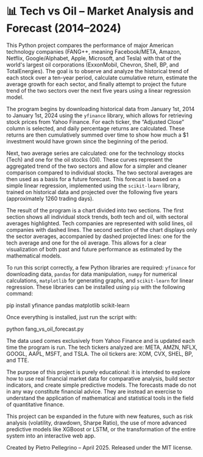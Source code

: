 # 📊 Tech vs Oil – Market Analysis and Forecast (2014–2024)

This Python project compares the performance of major American technology companies (FANG++, meaning Facebook/META, Amazon, Netflix, Google/Alphabet, Apple, Microsoft, and Tesla) with that of the world's largest oil corporations (ExxonMobil, Chevron, Shell, BP, and TotalEnergies). The goal is to observe and analyze the historical trend of each stock over a ten-year period, calculate cumulative return, estimate the average growth for each sector, and finally attempt to project the future trend of the two sectors over the next five years using a linear regression model.

The program begins by downloading historical data from January 1st, 2014 to January 1st, 2024 using the `yfinance` library, which allows for retrieving stock prices from Yahoo Finance. For each ticker, the “Adjusted Close” column is selected, and daily percentage returns are calculated. These returns are then cumulatively summed over time to show how much a $1 investment would have grown since the beginning of the period.

Next, two average series are calculated: one for the technology stocks (Tech) and one for the oil stocks (Oil). These curves represent the aggregated trend of the two sectors and allow for a simpler and cleaner comparison compared to individual stocks. The two sectoral averages are then used as a basis for a future forecast. This forecast is based on a simple linear regression, implemented using the `scikit-learn` library, trained on historical data and projected over the following five years (approximately 1260 trading days).

The result of the program is a chart divided into two sections. The first section shows all individual stock trends, both tech and oil, with sectoral averages highlighted. Tech companies are represented with solid lines, oil companies with dashed lines. The second section of the chart displays only the sector averages, accompanied by dashed projected lines: one for the tech average and one for the oil average. This allows for a clear visualization of both past and future performance as estimated by the mathematical models.

To run this script correctly, a few Python libraries are required: `yfinance` for downloading data, `pandas` for data manipulation, `numpy` for numerical calculations, `matplotlib` for generating graphs, and `scikit-learn` for linear regression. These libraries can be installed using `pip` with the following command:

pip install yfinance pandas matplotlib scikit-learn

Once everything is installed, just run the script with:

python fang_vs_oil_forecast.py

The data used comes exclusively from Yahoo Finance and is updated each time the program is run. The tech tickers analyzed are: META, AMZN, NFLX, GOOGL, AAPL, MSFT, and TSLA. The oil tickers are: XOM, CVX, SHEL, BP, and TTE.

The purpose of this project is purely educational: it is intended to explore how to use real financial market data for comparative analysis, build sector indicators, and create simple predictive models. The forecasts made do not in any way constitute financial advice. They are instead an exercise to understand the application of mathematical and statistical tools in the field of quantitative finance.

This project can be expanded in the future with new features, such as risk analysis (volatility, drawdown, Sharpe Ratio), the use of more advanced predictive models like XGBoost or LSTM, or the transformation of the entire system into an interactive web app.

Created by Pietro Pellegrino – April 2025. Released under the MIT license.
